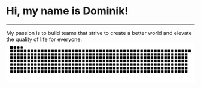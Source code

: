 # Hi, my name is Dominik!
----
My passion is to build teams that strive to create a better world and elevate the quality of life for everyone.
<picture>
  <source media="(prefers-color-scheme: dark)" srcset="github-snake-dark.svg" />
  <source media="(prefers-color-scheme: light)" srcset="github-snake.svg" />
  <img alt="github-snake" src="github-snake.svg" />
</picture>
